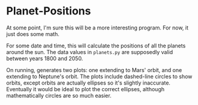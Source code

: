 # Planet-Positions

At some point, I'm sure this will be a more interesting program.
For now, it just does some math.

For some date and time, this will calculate the positions of all the planets around the sun.
The data values in `planets.py` are supposedly valid between years 1800 and 2050.

On running, generates two plots: one extending to Mars' orbit, and one extending to Neptune's orbit.
The plots include dashed-line circles to show orbits, except orbits are actually ellipses so it's slightly inaccurate.
Eventually it would be ideal to plot the correct ellipses, although mathematically circles are so much easier.
